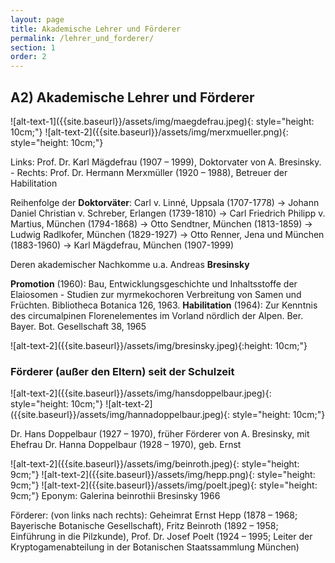 ```yaml
---
layout: page
title: Akademische Lehrer und Förderer
permalink: /lehrer_und_forderer/
section: 1
order: 2
---
```


## A2) Akademische Lehrer und Förderer

<span class="images">
![alt-text-1]({{site.baseurl}}/assets/img/maegdefrau.jpeg){: style="height: 10cm;"}
![alt-text-2]({{site.baseurl}}/assets/img/merxmueller.png){: style="height: 10cm;"}
</span>

Links: Prof. Dr. Karl Mägdefrau (1907 – 1999), Doktorvater von A. Bresinsky. - Rechts: Prof. Dr. Hermann Merxmüller (1920 – 1988), Betreuer der Habilitation

Reihenfolge der **Doktorväter**: Carl v. Linné, Uppsala (1707-1778) → Johann Daniel Christian v. Schreber, Erlangen (1739-1810) → Carl Friedrich Philipp v. Martius, München (1794-1868) → Otto Sendtner, München (1813-1859) → Ludwig Radlkofer, München (1829-1927) → Otto Renner, Jena und München (1883-1960) → Karl Mägdefrau, München (1907-1999)

Deren akademischer Nachkomme u.a. Andreas **Bresinsky**

**Promotion** (1960): Bau, Entwicklungsgeschichte und Inhaltsstoffe der Elaiosomen - Studien zur myrmekochoren Verbreitung von Samen und Früchten. Bibliotheca Botanica 126, 1963. 
**Habilitation** (1964): Zur Kenntnis des circumalpinen Florenelementes im Vorland nördlich der Alpen. Ber. Bayer. Bot. Gesellschaft 38, 1965

<span class="images">
![alt-text-2]({{site.baseurl}}/assets/img/bresinsky.jpeg){:height: 10cm;"}
</span>

### Förderer (außer den Eltern) seit der Schulzeit

<span class="images">
![alt-text-2]({{site.baseurl}}/assets/img/hansdoppelbaur.jpeg){: style="height: 10cm;"}
![alt-text-2]({{site.baseurl}}/assets/img/hannadoppelbaur.jpeg){: style="height: 10cm;"}
</span>

Dr. Hans Doppelbaur (1927 – 1970), früher Förderer von A. Bresinsky, mit Ehefrau Dr. Hanna Doppelbaur (1928 – 1970), geb. Ernst

<span class="images">
![alt-text-2]({{site.baseurl}}/assets/img/beinroth.jpeg){: style="height: 9cm;"}
![alt-text-2]({{site.baseurl}}/assets/img/hepp.png){: style="height: 9cm;"}
![alt-text-2]({{site.baseurl}}/assets/img/poelt.jpeg){: style="height: 9cm;"}
</span>

<span class="borderedbox">
Eponym:
Galerina beinrothii Bresinsky 1966
</span>

Förderer: (von links nach rechts): Geheimrat Ernst Hepp (1878 – 1968; Bayerische Botanische Gesellschaft), Fritz Beinroth (1892 – 1958; Einführung in die Pilzkunde), Prof. Dr. Josef Poelt (1924 – 1995; Leiter der Kryptogamenabteilung in der Botanischen Staatssammlung München)
